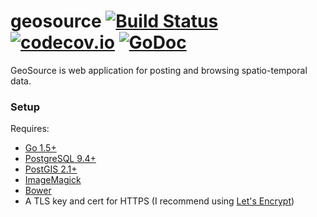 # geosource [![Build Status](https://travis-ci.org/joshheinrichs/geosource.svg?branch=master)](https://travis-ci.org/joshheinrichs/geosource) [![codecov.io](https://codecov.io/github/joshheinrichs/geosource/coverage.svg?branch=master)](https://codecov.io/github/joshheinrichs/geosource?branch=master) [![GoDoc](https://godoc.org/github.com/joshheinrichs/geosource/server?status.svg)](https://godoc.org/github.com/joshheinrichs/geosource/server)

GeoSource is web application for posting and browsing spatio-temporal data.

### Setup

Requires:
 * [Go 1.5+](https://golang.org/)
 * [PostgreSQL 9.4+](http://www.postgresql.org/)
 * [PostGIS 2.1+](http://postgis.net/)
 * [ImageMagick](http://www.imagemagick.org/script/index.php)
 * [Bower](http://bower.io/)
 * A TLS key and cert for HTTPS (I recommend using [Let's Encrypt](https://letsencrypt.org/))
